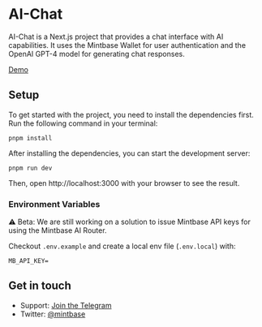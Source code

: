 # AI-Chat

AI-Chat is a Next.js project that provides a chat interface with AI capabilities. It uses the Mintbase Wallet for user authentication and the OpenAI GPT-4 model for generating chat responses.

[Demo](https://ai-chat.mintbase.xyz)

## Setup

To get started with the project, you need to install the dependencies first. Run the following command in your terminal:

```
pnpm install
```

After installing the dependencies, you can start the development server:

```
pnpm run dev
```

Then, open http://localhost:3000 with your browser to see the result.


### Environment Variables

⚠️ Beta: We are still working on a solution to issue Mintbase API keys for using the Mintbase AI Router.

Checkout `.env.example` and create a local env file (`.env.local`) with:

```
MB_API_KEY=
```

## Get in touch

- Support: [Join the Telegram](https://tg.me/mintdev)
- Twitter: [@mintbase](https://twitter.com/mintbase)
